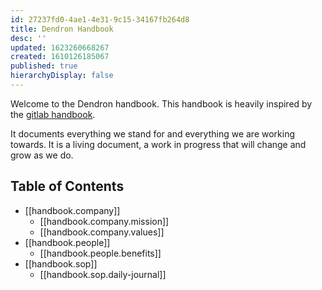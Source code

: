 ```yaml
---
id: 27237fd0-4ae1-4e31-9c15-34167fb264d8
title: Dendron Handbook
desc: ''
updated: 1623260668267
created: 1610126185067
published: true
hierarchyDisplay: false
---
```

Welcome to the Dendron handbook. This handbook is heavily inspired by the [gitlab handbook](https://about.gitlab.com/handbook). 

It documents everything we stand for and everything we are working towards. It is a living document, a work in progress that will change and grow as we do.

## Table of Contents

- [[handbook.company]]
  - [[handbook.company.mission]]
  - [[handbook.company.values]]
- [[handbook.people]]
  - [[handbook.people.benefits]]
- [[handbook.sop]]
  - [[handbook.sop.daily-journal]]

